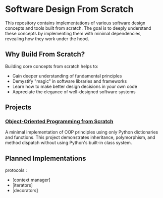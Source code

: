 # Software Design From Scratch

This repository contains implementations of various software design concepts and tools built from scratch. The goal is to deeply understand these concepts by implementing them with minimal dependencies, revealing how they work under the hood.

## Why Build From Scratch?

Building core concepts from scratch helps to:

- Gain deeper understanding of fundamental principles
- Demystify "magic" in software libraries and frameworks
- Learn how to make better design decisions in your own code
- Appreciate the elegance of well-designed software systems

## Projects

### [Object-Oriented Programming from Scratch](./oop/README.md)

A minimal implementation of OOP principles using only Python dictionaries and functions. This project demonstrates inheritance, polymorphism, and method dispatch without using Python's built-in class system.

## Planned Implementations



protocols :
- [context manager] 
- [iterators]
- [decorators] 